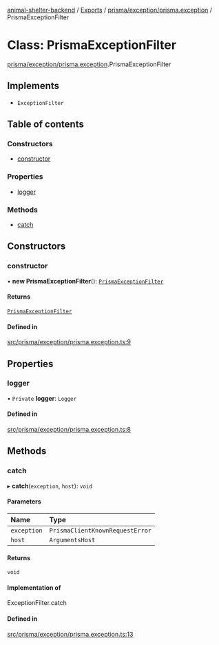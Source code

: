 [animal-shelter-backend](../README.md) / [Exports](../modules.md) / [prisma/exception/prisma.exception](../modules/prisma_exception_prisma_exception.md) / PrismaExceptionFilter

# Class: PrismaExceptionFilter

[prisma/exception/prisma.exception](../modules/prisma_exception_prisma_exception.md).PrismaExceptionFilter

## Implements

- `ExceptionFilter`

## Table of contents

### Constructors

- [constructor](prisma_exception_prisma_exception.PrismaExceptionFilter.md#constructor)

### Properties

- [logger](prisma_exception_prisma_exception.PrismaExceptionFilter.md#logger)

### Methods

- [catch](prisma_exception_prisma_exception.PrismaExceptionFilter.md#catch)

## Constructors

### constructor

• **new PrismaExceptionFilter**(): [`PrismaExceptionFilter`](prisma_exception_prisma_exception.PrismaExceptionFilter.md)

#### Returns

[`PrismaExceptionFilter`](prisma_exception_prisma_exception.PrismaExceptionFilter.md)

#### Defined in

[src/prisma/exception/prisma.exception.ts:9](https://github.com/B4LiN7/animal-shelter-backend/blob/1dff22f62fa53a2f3b721b18c90a57a5c18f4cde/src/prisma/exception/prisma.exception.ts#L9)

## Properties

### logger

• `Private` **logger**: `Logger`

#### Defined in

[src/prisma/exception/prisma.exception.ts:8](https://github.com/B4LiN7/animal-shelter-backend/blob/1dff22f62fa53a2f3b721b18c90a57a5c18f4cde/src/prisma/exception/prisma.exception.ts#L8)

## Methods

### catch

▸ **catch**(`exception`, `host`): `void`

#### Parameters

| Name | Type |
| :------ | :------ |
| `exception` | `PrismaClientKnownRequestError` |
| `host` | `ArgumentsHost` |

#### Returns

`void`

#### Implementation of

ExceptionFilter.catch

#### Defined in

[src/prisma/exception/prisma.exception.ts:13](https://github.com/B4LiN7/animal-shelter-backend/blob/1dff22f62fa53a2f3b721b18c90a57a5c18f4cde/src/prisma/exception/prisma.exception.ts#L13)
